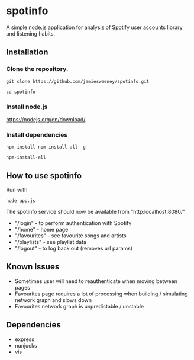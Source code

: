 # spotinfo
A simple node.js application for analysis of Spotify user accounts library and listening habits.


## Installation

### Clone the repository.

`git clone https://github.com/jamiesweeney/spotinfo.git`

`cd spotinfo`

### Install node.js
https://nodejs.org/en/download/


### Install dependencies

`npm install npm-install-all -g`

`npm-install-all`


## How to use spotinfo
Run with

`node app.js`

The spotinfo service should now be available from "http:localhost:8080/"

* "/login" - to perform authentication with Spotify
* "/home" - home page
* "/favourites" - see favourite songs and artists
* "/playlists" - see playlist data
* "/logout" - to log back out (removes url params)


## Known Issues
* Sometimes user will need to reauthenticate when moving between pages
* Favourites page requires a lot of processing when building / simulating network graph and slows down
* Favourites network graph is unpredictable / unstable


## Dependencies
* express
* nunjucks
* vis
